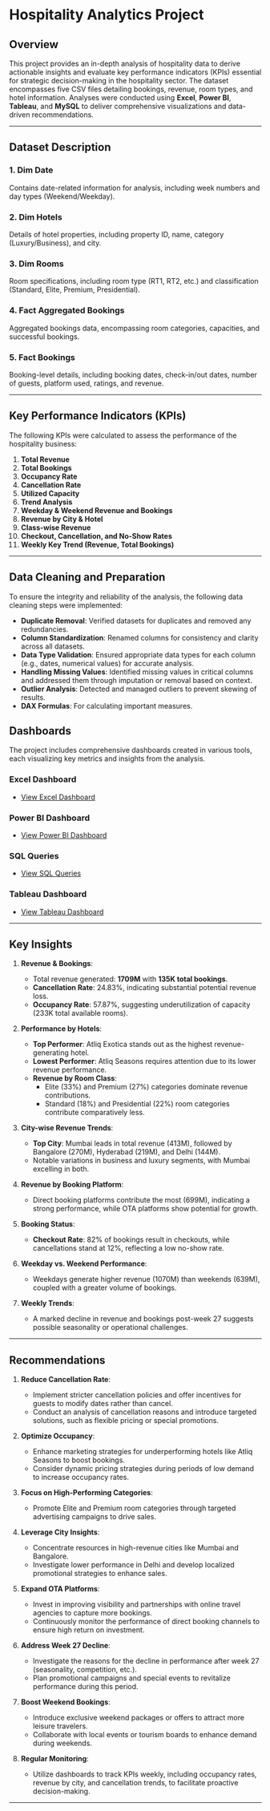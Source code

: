 # **Hospitality Analytics Project**  

## **Overview**  
This project provides an in-depth analysis of hospitality data to derive actionable insights and evaluate key performance indicators (KPIs) essential for strategic decision-making in the hospitality sector. The dataset encompasses five CSV files detailing bookings, revenue, room types, and hotel information. Analyses were conducted using **Excel**, **Power BI**, **Tableau**, and **MySQL** to deliver comprehensive visualizations and data-driven recommendations.

---

## **Dataset Description**  

### **1. Dim Date**  
Contains date-related information for analysis, including week numbers and day types (Weekend/Weekday).

### **2. Dim Hotels**  
Details of hotel properties, including property ID, name, category (Luxury/Business), and city.

### **3. Dim Rooms**  
Room specifications, including room type (RT1, RT2, etc.) and classification (Standard, Elite, Premium, Presidential).

### **4. Fact Aggregated Bookings**  
Aggregated bookings data, encompassing room categories, capacities, and successful bookings.

### **5. Fact Bookings**  
Booking-level details, including booking dates, check-in/out dates, number of guests, platform used, ratings, and revenue.

---

## **Key Performance Indicators (KPIs)**  
The following KPIs were calculated to assess the performance of the hospitality business:

1. **Total Revenue**  
2. **Total Bookings**  
3. **Occupancy Rate**  
4. **Cancellation Rate**  
5. **Utilized Capacity**  
6. **Trend Analysis**  
7. **Weekday & Weekend Revenue and Bookings**  
8. **Revenue by City & Hotel**  
9. **Class-wise Revenue**  
10. **Checkout, Cancellation, and No-Show Rates**  
11. **Weekly Key Trend (Revenue, Total Bookings)**  

---

## **Data Cleaning and Preparation**  
To ensure the integrity and reliability of the analysis, the following data cleaning steps were implemented:

- **Duplicate Removal**: Verified datasets for duplicates and removed any redundancies.
- **Column Standardization**: Renamed columns for consistency and clarity across all datasets.
- **Data Type Validation**: Ensured appropriate data types for each column (e.g., dates, numerical values) for accurate analysis.
- **Handling Missing Values**: Identified missing values in critical columns and addressed them through imputation or removal based on context.
- **Outlier Analysis**: Detected and managed outliers to prevent skewing of results.
- **DAX Formulas**: For calculating important measures.

## Dashboards
The project includes comprehensive dashboards created in various tools, each visualizing key metrics and insights from the analysis.

### Excel Dashboard
- [View Excel Dashboard](https://github.com/Samikhya-Sahoo/Hospitality-Analytics/blob/main/Excel%20Dashboard.png)

### Power BI Dashboard
- [View Power BI Dashboard](https://github.com/Samikhya-Sahoo/Hospitality-Analytics/blob/main/POWER%20BI%20DASHBOARD.png)

### SQL Queries
- [View SQL Queries](https://github.com/Samikhya-Sahoo/Hospitality-Analytics/blob/main/SQL%20QUERIES.png)

### Tableau Dashboard
- [View Tableau Dashboard](https://github.com/Samikhya-Sahoo/Hospitality-Analytics/blob/main/TABLEAU%20DASHBOARD.png)


---

## **Key Insights**  

1. **Revenue & Bookings**:  
   - Total revenue generated: **1709M** with **135K total bookings**.  
   - **Cancellation Rate**: 24.83%, indicating substantial potential revenue loss.  
   - **Occupancy Rate**: 57.87%, suggesting underutilization of capacity (233K total available rooms).  

2. **Performance by Hotels**:  
   - **Top Performer**: Atliq Exotica stands out as the highest revenue-generating hotel.  
   - **Lowest Performer**: Atliq Seasons requires attention due to its lower revenue performance.  
   - **Revenue by Room Class**:  
     - Elite (33%) and Premium (27%) categories dominate revenue contributions.  
     - Standard (18%) and Presidential (22%) room categories contribute comparatively less.  

3. **City-wise Revenue Trends**:  
   - **Top City**: Mumbai leads in total revenue (413M), followed by Bangalore (270M), Hyderabad (219M), and Delhi (144M).  
   - Notable variations in business and luxury segments, with Mumbai excelling in both.

4. **Revenue by Booking Platform**:  
   - Direct booking platforms contribute the most (699M), indicating a strong performance, while OTA platforms show potential for growth.

5. **Booking Status**:  
   - **Checkout Rate**: 82% of bookings result in checkouts, while cancellations stand at 12%, reflecting a low no-show rate.

6. **Weekday vs. Weekend Performance**:  
   - Weekdays generate higher revenue (1070M) than weekends (639M), coupled with a greater volume of bookings.

7. **Weekly Trends**:  
   - A marked decline in revenue and bookings post-week 27 suggests possible seasonality or operational challenges.

---

## **Recommendations**  

1. **Reduce Cancellation Rate**:  
   - Implement stricter cancellation policies and offer incentives for guests to modify dates rather than cancel.  
   - Conduct an analysis of cancellation reasons and introduce targeted solutions, such as flexible pricing or special promotions.

2. **Optimize Occupancy**:  
   - Enhance marketing strategies for underperforming hotels like Atliq Seasons to boost bookings.  
   - Consider dynamic pricing strategies during periods of low demand to increase occupancy rates.

3. **Focus on High-Performing Categories**:  
   - Promote Elite and Premium room categories through targeted advertising campaigns to drive sales.

4. **Leverage City Insights**:  
   - Concentrate resources in high-revenue cities like Mumbai and Bangalore.  
   - Investigate lower performance in Delhi and develop localized promotional strategies to enhance sales.

5. **Expand OTA Platforms**:  
   - Invest in improving visibility and partnerships with online travel agencies to capture more bookings.  
   - Continuously monitor the performance of direct booking channels to ensure high return on investment.

6. **Address Week 27 Decline**:  
   - Investigate the reasons for the decline in performance after week 27 (seasonality, competition, etc.).  
   - Plan promotional campaigns and special events to revitalize performance during this period.

7. **Boost Weekend Bookings**:  
   - Introduce exclusive weekend packages or offers to attract more leisure travelers.  
   - Collaborate with local events or tourism boards to enhance demand during weekends.

8. **Regular Monitoring**:  
   - Utilize dashboards to track KPIs weekly, including occupancy rates, revenue by city, and cancellation trends, to facilitate proactive decision-making.

---
